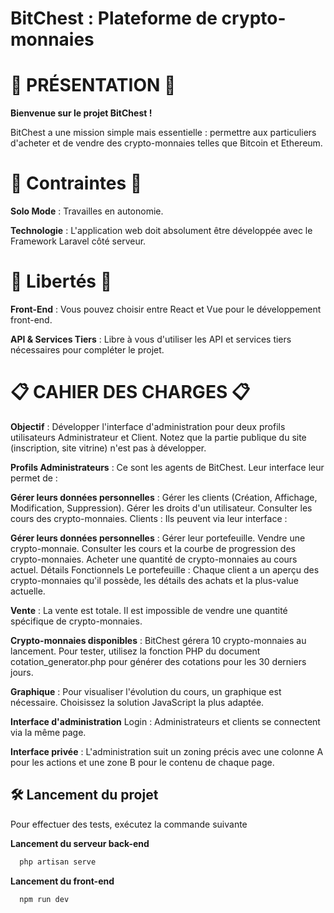 # BitChest : Plateforme de crypto-monnaies

# 🌟 PRÉSENTATION 🌟
**Bienvenue sur le projet BitChest !**

BitChest a une mission simple mais essentielle : permettre aux particuliers d'acheter et de vendre des crypto-monnaies telles que Bitcoin et Ethereum.

# 💼 Contraintes 💼

**Solo Mode** : Travailles en autonomie.

**Technologie** : L'application web doit absolument être développée avec le Framework Laravel côté serveur.

 # 🎨 Libertés 🎨

**Front-End** : Vous pouvez choisir entre React et Vue pour le développement front-end.

**API & Services Tiers** : Libre à vous d'utiliser les API et services tiers nécessaires pour compléter le projet.

# 📋 CAHIER DES CHARGES 📋

**Objectif** : Développer l'interface d'administration pour deux profils utilisateurs Administrateur et Client. Notez que la partie publique du site (inscription, site vitrine) n'est pas à développer.

**Profils Administrateurs** : Ce sont les agents de BitChest. Leur interface leur permet de :

**Gérer leurs données personnelles** :
Gérer les clients (Création, Affichage, Modification, Suppression).
Gérer les droits d'un utilisateur.
Consulter les cours des crypto-monnaies.
Clients : Ils peuvent via leur interface :

**Gérer leurs données personnelles** :
Gérer leur portefeuille.
Vendre une crypto-monnaie.
Consulter les cours et la courbe de progression des crypto-monnaies.
Acheter une quantité de crypto-monnaies au cours actuel.
Détails Fonctionnels
Le portefeuille : Chaque client a un aperçu des crypto-monnaies qu'il possède, les détails des achats et la plus-value actuelle.

**Vente** : La vente est totale. Il est impossible de vendre une quantité spécifique de crypto-monnaies.

**Crypto-monnaies disponibles** : BitChest gérera 10 crypto-monnaies au lancement. Pour tester, utilisez la fonction PHP du document cotation_generator.php pour générer des cotations pour les 30 derniers jours.

**Graphique** : Pour visualiser l'évolution du cours, un graphique est nécessaire. Choisissez la solution JavaScript la plus adaptée.

**Interface d'administration**
Login : Administrateurs et clients se connectent via la même page.

**Interface privée** : L'administration suit un zoning précis avec une colonne A pour les actions et une zone B pour le contenu de chaque page.

## 🛠 Lancement du projet

Pour effectuer des tests, exécutez la commande suivante

**Lancement du serveur back-end**
```bash
  php artisan serve
```

**Lancement du front-end**
```bash
  npm run dev
```



